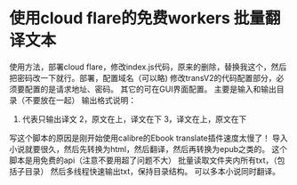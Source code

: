 # 使用cloud flare的免费workers 批量翻译文本

使用方法，部署cloud flare，修改index.js代码，原来的删除，替换我这个，然后把密码改一下就行。部署，配置域名（可以略)
修改transV2的代码配置部分，必须要配置的是请求地址、密码。
其它的可在GUI界面配置。
主要是输入和输出目录（不要放在一起）
输出格式说明：
1. 代表只输出译文
2，原文在上，译文在下
3，译文在上，原文在下

写这个脚本的原因是刚开始使用calibre的Ebook translate插件速度太慢了！
导入小说就要很久，然后先转换为html，然后翻译，然后再转换为epub之类的。
这个脚本是用免费的api（注意不要用超了问题不大）
批量读取文件夹内所有txt，（包括子目录）
然后多线程快速输出txt，保持目录结构。
可以多本小说同时翻译。
